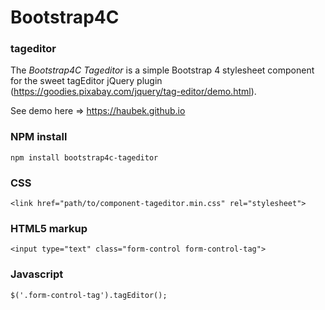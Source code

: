# Bootstrap4C

### tageditor

The *Bootstrap4C Tageditor* is a simple Bootstrap 4 stylesheet component for the sweet tagEditor jQuery plugin (https://goodies.pixabay.com/jquery/tag-editor/demo.html).

See demo here => https://haubek.github.io

### NPM install

```
npm install bootstrap4c-tageditor
```

### CSS

```
<link href="path/to/component-tageditor.min.css" rel="stylesheet">
```

### HTML5 markup

```
<input type="text" class="form-control form-control-tag">
```

### Javascript

```
$('.form-control-tag').tagEditor();
```

